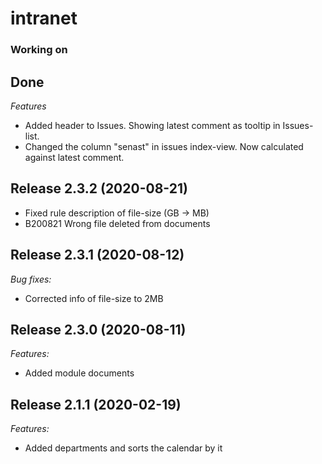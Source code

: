 # intranet

### Working on

## Done
*Features*
* Added header to Issues. Showing latest comment as tooltip in Issues-list.
* Changed the column "senast" in issues index-view. Now calculated against latest comment.

## Release 2.3.2 (2020-08-21)
* Fixed rule description of file-size (GB -> MB)
* B200821 Wrong file deleted from documents

## Release 2.3.1 (2020-08-12)
*Bug fixes:*
* Corrected info of file-size to 2MB
	
## Release 2.3.0 (2020-08-11)
*Features:*
* Added module documents
	
## Release 2.1.1 (2020-02-19)
*Features:*
* Added departments and sorts the calendar by it
